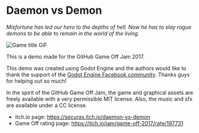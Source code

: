 # Daemon vs Demon

*Misfortune has led our hero to the depths of hell.
Now he has to slay rogue demons to be able to remain in the world of the living.*

![Game title GIF](https://img.itch.zone/aW1hZ2UvMTk3NzMxLzkyODI5My5naWY=/315x250%23c/8Zpi6U.gif)

This is a demo made for the GitHub Game Off Jam 2017.

This demo was created using Godot Engine and the authors would like to thank the support
of the [Godot Engine Facebook community](https://www.facebook.com/groups/godotengine/).
Thanks guys for helping out so much!

In the spirit of the GitHub Game Off Jam, the game and graphical assets are freely
available with a very permissible MIT license. Also, the music and sfx are available
under a CC license.

- itch.io page: https://securas.itch.io/daemon-vs-demon
- Game Off rating page: https://itch.io/jam/game-off-2017/rate/197731

